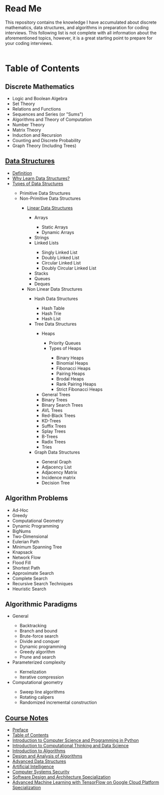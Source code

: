 # Read Me
This repository contains the knowledge I have accumulated about discrete mathematics, data structures, and algorithms in preparation for coding interviews. This following list is not complete with all information about the aforementioned topics, however, it is a great starting point to prepare for your coding interviews.<br><br>
<h1>Table of Contents</h1>
<h2>Discrete Mathematics</h2>
<ul>
  <li>Logic and Boolean Algebra</li>
  <li>Set Theory</li>
  <li>Relations and Functions</li>
  <li>Sequences and Series (or "Sums")</li>
  <li>Algorithms and Theory of Computation</li>
  <li>Number Theory</li>
  <li>Matrix Theory</li>
  <li>Induction and Recursion</li>
  <li>Counting and Discrete Probability</li>
  <li>Graph Theory (Including Trees)</li>
</ul>
<h2><a href="https://github.com/Ben-Spencer/Interview-Preparation/blob/master/Data-Structures.md#data-structures">Data Structures</a></h2>
<ul>
  <li><a href="https://github.com/Ben-Spencer/Interview-Preparation/blob/master/Data-Structures.md#definition">Definition</a></li>
  <li><a href="https://github.com/Ben-Spencer/Interview-Preparation/blob/master/Data-Structures.md#why-learn-data-structures">Why Learn Data Structures?</a></li>
  <li><a href="https://github.com/Ben-Spencer/Interview-Preparation/blob/master/Data-Structures.md#types-of-data-structures">Types of Data Structures</a></li>
  <ul>
    <li>Primitive Data Structures</li>
    <li>Non-Primitive Data Structures</li>
    <ul>
      <li><a href="https://github.com/Ben-Spencer/Interview-Preparation/blob/master/Data-Structures.md#linear-data-structures">Linear Data Structures</a></li>
      <ul>
        <li>Arrays</li>
        <ul>
          <li>Static Arrays</li>
          <li>Dynamic Arrays</li>
        </ul>
        <li>Strings</li>
        <li>Linked Lists</li>
        <ul>
          <li>Singly Linked List</li>
          <li>Doubly Linked List</li>
          <li>Circular Linked List</li>
          <li>Doubly Circular Linked List</li>
        </ul>
        <li>Stacks</li>
        <li>Queues</li>
        <li>Deques</li>
      </ul>
      <li>Non Linear Data Structures</li>
      <ul>
      <li>Hash Data Structures</li>
      <ul>
        <li>Hash Table</li>
        <li>Hash Trie</li>
        <li>Hash List</li>
      </ul>
      <li>Tree Data Structures</li>
      <ul>
        <li>Heaps</li>
        <ul>
          <li>Priority Queues</li>
          <li>Types of Heaps</li>
          <ul>
            <li>Binary Heaps</li>
            <li>Binomial Heaps</li>	
            <li>Fibonacci	Heaps</li>
            <li>Pairing Heaps</li>
            <li>Brodal Heaps</li>
            <li>Rank Pairing Heaps</li>
            <li>Strict Fibonacci Heaps</li>
          </ul>
        </ul>
        <li>General Trees</li>
        <li>Binary Trees</li>
        <li>Binary Search Trees</li>
        <li>AVL Trees</li>
        <li>Red-Black Trees</li>
        <li>KD-Trees</li>
        <li>Suffix Trees</li>
        <li>Splay Trees</li>
        <li>B-Trees</li>
        <li>Radix Trees</li>
        <li>Tries</li>
      </ul>
      <li>Graph Data Structures</li>
      <ul>
        <li>General Graph</li>
        <li>Adjacency List</li>
        <li>Adjacency Matrix</li>
        <li>Incidence matrix</li>
        <li>Decision Tree</li>
      </ul>
      </ul></ul></ul>
  </ul>
<h2>Algorithm Problems</h2>
<ul>
  <li>Ad-Hoc</li>
  <li>Greedy</li>
  <li>Computational Geometry</li>
  <li>Dynamic Programming</li>
  <li>BigNums</li>
  <li>Two-Dimensional</li>
  <li>Eulerian Path</li>
  <li>Minimum Spanning Tree</li>
  <li>Knapsack</li>
  <li>Network Flow</li>
  <li>Flood Fill</li>
  <li>Shortest Path</li>
  <li>Approximate Search</li>
  <li>Complete Search</li>
  <li>Recursive Search Techniques</li>
  <li>Heuristic Search</li>
</ul>
<h2>Algorithmic Paradigms</h2>
<ul>
  <li>General</li>
    <ul>
      <li>Backtracking</li>
      <li>Branch and bound</li>
      <li>Brute-force search</li>
      <li>Divide and conquer</li>
      <li>Dynamic programming</li>
      <li>Greedy algorithm</li>
      <li>Prune and search</li>
  </ul>
  <li>Parameterized complexity</li>
    <ul>
      <li>Kernelization</li>
      <li>Iterative compression</li>
    </ul>
  <li>Computational geometry</li>
    <ul>
      <li>Sweep line algorithms</li>
      <li>Rotating calipers</li>
      <li>Randomized incremental construction</li>
    </ul>
</ul>
<h2><a href="https://github.com/Ben-Spencer/Interview-Preparation/blob/master/Course-Notes.md">Course Notes</a></h2>
<ul>
  <li><a href="https://github.com/Ben-Spencer/Interview-Preparation/blob/master/Course-Notes.md#preface">Preface</a></li>
  <li><a href="https://github.com/Ben-Spencer/Interview-Preparation/blob/master/Course-Notes.md#table-of-contents">Table of Contents</a></li>
  <li><a href="https://github.com/Ben-Spencer/Interview-Preparation/blob/master/Course-Notes.md#introduction-to-computer-science-and-programming-in-python">Introduction to Computer Science and Programming in Python</a></li>
  <li><a href="">Introduction to Computational Thinking and Data Science</a></li>
  <li><a href="https://github.com/Ben-Spencer/Interview-Preparation/blob/master/Course-Notes.md#introduction-to-algorithms">Introduction to Algorithms</a></li>
  <li><a href="">Design and Analysis of Algorithms</a></li>
  <li><a href="">Advanced Data Structures</a></li>
  <li><a href="">Artificial Intelligence</a></li>
  <li><a href="">Computer Systems Security</a></li>
  <li><a href="">Software Design and Architecture Specialization</a></li>
  <li><a href="">Advanced Machine Learning with TensorFlow on Google Cloud Platform Specialization</a></li>
</ul>
